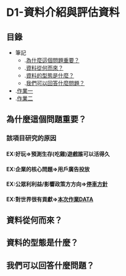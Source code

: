# D1-資料介紹與評估資料

## 目錄
* 筆記
	* .[為什麼這個問題重要？](#為什麼這個問題重要？)
	* .[資料從何而來？](#資料從何⽽來？)
	* .[資料的型態是什麼？](#資料的型態是什麼？)
	* .[我們可以回答什麼問題？](#我們可以回答什麼問題？)
* .[作業一](#作業一)
* .[作業二](#作業二)

## 為什麼這個問題重要？
### 該項目研究的原因
#### EX:好玩=>預測生存(吃雞)遊戲誰可以活得久
#### EX:企業的核⼼問題=>用戶廣告投放
#### EX:公眾利利益/影響政策⽅方向=>[停車方針](https://www.kaggle.com/new-york-city/nyc-parking-tickets/home)
#### EX:對世界很有貢獻=>[本次作業DATA](https://www.kaggle.com/paultimothymooney/chest-xray-pneumonia)
## 資料從何⽽來？
## 資料的型態是什麼？
## 我們可以回答什麼問題？
